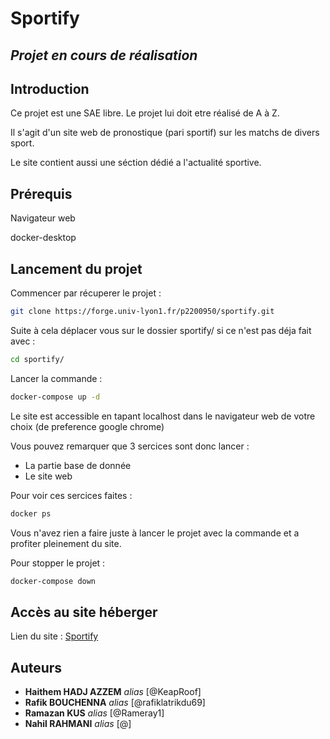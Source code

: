 # Sportify

## ***Projet en cours de réalisation***

## Introduction

Ce projet est une SAE libre. Le projet lui doit etre réalisé de A à Z.

Il s'agit d'un site web de pronostique (pari sportif) sur les matchs de divers sport.

Le site contient aussi une séction dédié a l'actualité sportive.

## Prérequis

Navigateur web

docker-desktop

## Lancement du projet 

Commencer par récuperer le projet : 
```bash
git clone https://forge.univ-lyon1.fr/p2200950/sportify.git
```
Suite à cela déplacer vous sur le dossier sportify/ si ce n'est pas déja fait avec : 

```bash
cd sportify/
```
Lancer la commande : 
```bash
docker-compose up -d 
```

Le site est accessible en tapant localhost dans le navigateur web de votre choix (de preference google chrome)

Vous pouvez remarquer que 3 sercices sont donc lancer : 
- La partie base de donnée 
- Le site web

Pour voir ces sercices faites : 
```bash
docker ps
```

Vous n'avez rien a faire juste à lancer le projet avec la commande et a profiter pleinement du site. 


Pour stopper le projet : 
```bash 
docker-compose down 
```

## Accès au site héberger

Lien du site : [Sportify](http://ec2-52-90-201-153.compute-1.amazonaws.com)

## Auteurs

* **Haithem HADJ AZZEM** _alias_ [@KeapRoof]
* **Rafik BOUCHENNA** _alias_ [@rafiklatrikdu69]
* **Ramazan KUS** _alias_ [@Rameray1]
* **Nahil RAHMANI** _alias_ [@]

